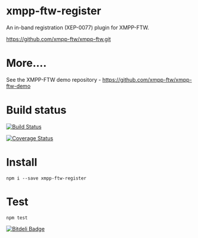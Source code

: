 xmpp-ftw-register
=================

An in-band registration (XEP-0077) plugin for XMPP-FTW.

https://github.com/xmpp-ftw/xmpp-ftw.git

# More....

See the XMPP-FTW demo repository - https://github.com/xmpp-ftw/xmpp-ftw-demo

# Build status

[![Build Status](https://secure.travis-ci.org/xmpp-ftw/xmpp-ftw-register.png)](http://travis-ci.org/xmpp-ftw/xmpp-ftw-register)

[![Coverage Status](https://img.shields.io/coveralls/xmpp-ftw/xmpp-ftw-register.svg)](https://coveralls.io/r/xmpp-ftw/xmpp-ftw-register)

# Install

```
npm i --save xmpp-ftw-register
```

# Test

```
npm test
```


[![Bitdeli Badge](https://d2weczhvl823v0.cloudfront.net/xmpp-ftw/xmpp-ftw-register/trend.png)](https://bitdeli.com/free "Bitdeli Badge")

